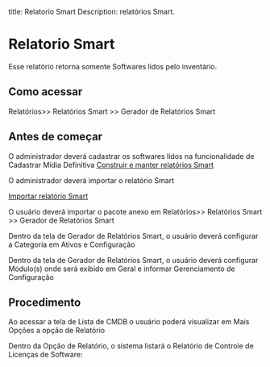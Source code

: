 title: Relatorio Smart
Description: relatórios Smart.

# Relatorio Smart

Esse relatório retorna somente Softwares lidos pelo inventário.

## Como acessar

Relatórios>> Relatórios Smart >> Gerador de Relatórios Smart 

## Antes de começar

O administrador deverá cadastrar os softwares lidos na funcionalidade de Cadastrar Mídia Definitiva 
[Construir e manter relatórios Smart](/pt-br/citsmart-platform-9/additional-features/reports/create/smart-reports/configuration/build-maintain-smart-report.html)

O administrador deverá importar o relatório Smart 

[Importar relatório Smart](pt-br/citsmart-platform-8/additional-features/reports/create/smart-reports/configuration/build-maintain-smart-report.html#importarexportar-smart-reports)

O usuário deverá importar o pacote anexo em Relatórios>> Relatórios Smart >> Gerador de Relatórios Smart

Dentro da tela de Gerador de Relatórios Smart, o usuário deverá configurar a Categoria em Ativos e Configuração

Dentro da tela de Gerador de Relatórios Smart, o usuário deverá configurar Módulo(s) onde será exibido em Geral e informar Gerenciamento de Configuração

## Procedimento

Ao acessar a tela de Lista de CMDB o usuário poderá visualizar em Mais Opções a opção de Relatório

Dentro da Opção de Relatório, o sistema listará o Relatório de Controle de Licenças de Software:



<!-- !!! tip "About"

    <b>Product/Version:</b> CITSmart | 9.00 &nbsp;&nbsp;
    <b>Updated:</b>01/18/2019 – Anna Martins
